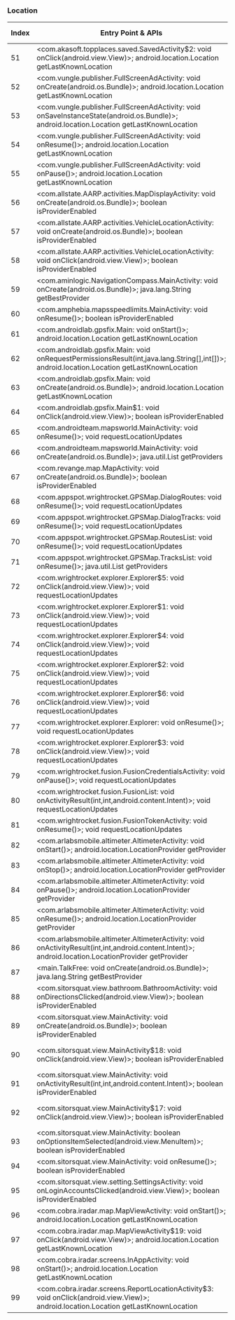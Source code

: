 ### Location
| Index | Entry Point & APIs | Screen shot | Resource id | Label |
| ------------- | ------------- | ------------- |-------------|-------------|
| 51 | <com.akasoft.topplaces.saved.SavedActivity$2: void onClick(android.view.View)>; android.location.Location getLastKnownLocation | ![](C:\Users\hfu\Documents\COSMOS\output\py\Play_win8\Travel_Local\com.akasoft.topplaces\com.akasoft.topplaces.saved.SavedActivity.png) |  | |
| 52 | <com.vungle.publisher.FullScreenAdActivity: void onCreate(android.os.Bundle)>; android.location.Location getLastKnownLocation | ![](C:\Users\hfu\Documents\COSMOS\output\py\Play_win8\Travel_Local\com.akasoft.topplaces\com.vungle.publisher.FullScreenAdActivity.png) |  | |
| 53 | <com.vungle.publisher.FullScreenAdActivity: void onSaveInstanceState(android.os.Bundle)>; android.location.Location getLastKnownLocation | ![](C:\Users\hfu\Documents\COSMOS\output\py\Play_win8\Travel_Local\com.akasoft.topplaces\com.vungle.publisher.FullScreenAdActivity.png) |  | |
| 54 | <com.vungle.publisher.FullScreenAdActivity: void onResume()>; android.location.Location getLastKnownLocation | ![](C:\Users\hfu\Documents\COSMOS\output\py\Play_win8\Travel_Local\com.akasoft.topplaces\com.vungle.publisher.FullScreenAdActivity.png) |  | |
| 55 | <com.vungle.publisher.FullScreenAdActivity: void onPause()>; android.location.Location getLastKnownLocation | ![](C:\Users\hfu\Documents\COSMOS\output\py\Play_win8\Travel_Local\com.akasoft.topplaces\com.vungle.publisher.FullScreenAdActivity.png) |  | |
| 56 | <com.allstate.AARP.activities.MapDisplayActivity: void onCreate(android.os.Bundle)>; boolean isProviderEnabled | ![](C:\Users\hfu\Documents\COSMOS\output\py\Play_win8\Travel_Local\com.allstate.AARP\com.allstate.AARP.activities.MapDisplayActivity.png) |  | |
| 57 | <com.allstate.AARP.activities.VehicleLocationActivity: void onCreate(android.os.Bundle)>; boolean isProviderEnabled | ![](C:\Users\hfu\Documents\COSMOS\output\py\Play_win8\Travel_Local\com.allstate.AARP\com.allstate.AARP.activities.VehicleLocationActivity.png) |  | |
| 58 | <com.allstate.AARP.activities.VehicleLocationActivity: void onClick(android.view.View)>; boolean isProviderEnabled | ![](C:\Users\hfu\Documents\COSMOS\output\py\Play_win8\Travel_Local\com.allstate.AARP\com.allstate.AARP.activities.VehicleLocationActivity.png) |  | |
| 59 | <com.aminlogic.NavigationCompass.MainActivity: void onCreate(android.os.Bundle)>; java.lang.String getBestProvider | ![](C:\Users\hfu\Documents\COSMOS\output\py\Play_win8\Travel_Local\com.aminlogic.NavigationCompass\com.aminlogic.NavigationCompass.MainActivity.png) |  | |
| 60 | <com.amphebia.mapsspeedlimits.MainActivity: void onResume()>; boolean isProviderEnabled | ![](C:\Users\hfu\Documents\COSMOS\output\py\Play_win8\Travel_Local\com.amphebia.mapsspeedlimits\com.amphebia.mapsspeedlimits.MainActivity.png) |  | |
| 61 | <com.androidlab.gpsfix.Main: void onStart()>; android.location.Location getLastKnownLocation | ![](C:\Users\hfu\Documents\COSMOS\output\py\Play_win8\Travel_Local\com.androidlab.gpsfix\com.androidlab.gpsfix.Main.png) |  | |
| 62 | <com.androidlab.gpsfix.Main: void onRequestPermissionsResult(int,java.lang.String[],int[])>; android.location.Location getLastKnownLocation | ![](C:\Users\hfu\Documents\COSMOS\output\py\Play_win8\Travel_Local\com.androidlab.gpsfix\com.androidlab.gpsfix.Main.png) |  | |
| 63 | <com.androidlab.gpsfix.Main: void onCreate(android.os.Bundle)>; android.location.Location getLastKnownLocation | ![](C:\Users\hfu\Documents\COSMOS\output\py\Play_win8\Travel_Local\com.androidlab.gpsfix\com.androidlab.gpsfix.Main.png) |  | |
| 64 | <com.androidlab.gpsfix.Main$1: void onClick(android.view.View)>; boolean isProviderEnabled | ![](C:\Users\hfu\Documents\COSMOS\output\py\Play_win8\Travel_Local\com.androidlab.gpsfix\com.androidlab.gpsfix.Main.png) |  | |
| 65 | <com.androidteam.mapsworld.MainActivity: void onResume()>; void requestLocationUpdates | ![](C:\Users\hfu\Documents\COSMOS\output\py\Play_win8\Travel_Local\com.androidteam.mapsworld\com.androidteam.mapsworld.MainActivity.png) |  | |
| 66 | <com.androidteam.mapsworld.MainActivity: void onCreate(android.os.Bundle)>; java.util.List getProviders | ![](C:\Users\hfu\Documents\COSMOS\output\py\Play_win8\Travel_Local\com.androidteam.mapsworld\com.androidteam.mapsworld.MainActivity.png) |  | |
| 67 | <com.revange.map.MapActivity: void onCreate(android.os.Bundle)>; boolean isProviderEnabled | ![](C:\Users\hfu\Documents\COSMOS\output\py\Play_win8\Travel_Local\voice.gpsnavigation.gpsnavigationthattalks\com.revange.map.MapActivity.png) |  | |
| 68 | <com.appspot.wrightrocket.GPSMap.DialogRoutes: void onResume()>; void requestLocationUpdates | ![](C:\Users\hfu\Documents\COSMOS\output\py\Play_win8\Travel_Local\com.appspot.wrightrocket.GPSMap\com.appspot.wrightrocket.GPSMap.DialogRoutes.png) |  | |
| 69 | <com.appspot.wrightrocket.GPSMap.DialogTracks: void onResume()>; void requestLocationUpdates | ![](C:\Users\hfu\Documents\COSMOS\output\py\Play_win8\Travel_Local\com.appspot.wrightrocket.GPSMap\com.appspot.wrightrocket.GPSMap.DialogTracks.png) |  | |
| 70 | <com.appspot.wrightrocket.GPSMap.RoutesList: void onResume()>; void requestLocationUpdates | ![](C:\Users\hfu\Documents\COSMOS\output\py\Play_win8\Travel_Local\com.appspot.wrightrocket.GPSMap\com.appspot.wrightrocket.GPSMap.RoutesList.png) |  | |
| 71 | <com.appspot.wrightrocket.GPSMap.TracksList: void onResume()>; java.util.List getProviders | ![](C:\Users\hfu\Documents\COSMOS\output\py\Play_win8\Travel_Local\com.appspot.wrightrocket.GPSMap\com.appspot.wrightrocket.GPSMap.TracksList.png) |  | |
| 72 | <com.wrightrocket.explorer.Explorer$5: void onClick(android.view.View)>; void requestLocationUpdates | ![](C:\Users\hfu\Documents\COSMOS\output\py\Play_win8\Travel_Local\com.appspot.wrightrocket.GPSMap\com.wrightrocket.explorer.Explorer.png) |  | |
| 73 | <com.wrightrocket.explorer.Explorer$1: void onClick(android.view.View)>; void requestLocationUpdates | ![](C:\Users\hfu\Documents\COSMOS\output\py\Play_win8\Travel_Local\com.appspot.wrightrocket.GPSMap\com.wrightrocket.explorer.Explorer.png) | {'2131296334': <sensitive_component.SensitiveComponent.SensitiveView object at 0x0A156FF0>} | |
| 74 | <com.wrightrocket.explorer.Explorer$4: void onClick(android.view.View)>; void requestLocationUpdates | ![](C:\Users\hfu\Documents\COSMOS\output\py\Play_win8\Travel_Local\com.appspot.wrightrocket.GPSMap\com.wrightrocket.explorer.Explorer.png) |  | |
| 75 | <com.wrightrocket.explorer.Explorer$2: void onClick(android.view.View)>; void requestLocationUpdates | ![](C:\Users\hfu\Documents\COSMOS\output\py\Play_win8\Travel_Local\com.appspot.wrightrocket.GPSMap\com.wrightrocket.explorer.Explorer.png) | {'2131296336': <sensitive_component.SensitiveComponent.SensitiveView object at 0x0A156A30>} | |
| 76 | <com.wrightrocket.explorer.Explorer$6: void onClick(android.view.View)>; void requestLocationUpdates | ![](C:\Users\hfu\Documents\COSMOS\output\py\Play_win8\Travel_Local\com.appspot.wrightrocket.GPSMap\com.wrightrocket.explorer.Explorer.png) | {'2131296332': <sensitive_component.SensitiveComponent.SensitiveView object at 0x0A156610>} | |
| 77 | <com.wrightrocket.explorer.Explorer: void onResume()>; void requestLocationUpdates | ![](C:\Users\hfu\Documents\COSMOS\output\py\Play_win8\Travel_Local\com.appspot.wrightrocket.GPSMap\com.wrightrocket.explorer.Explorer.png) |  | |
| 78 | <com.wrightrocket.explorer.Explorer$3: void onClick(android.view.View)>; void requestLocationUpdates | ![](C:\Users\hfu\Documents\COSMOS\output\py\Play_win8\Travel_Local\com.appspot.wrightrocket.GPSMap\com.wrightrocket.explorer.Explorer.png) | {'2131296335': <sensitive_component.SensitiveComponent.SensitiveView object at 0x0A1565D0>} | |
| 79 | <com.wrightrocket.fusion.FusionCredentialsActivity: void onPause()>; void requestLocationUpdates | ![](C:\Users\hfu\Documents\COSMOS\output\py\Play_win8\Travel_Local\com.appspot.wrightrocket.GPSMap\com.wrightrocket.fusion.FusionCredentialsActivity.png) |  | |
| 80 | <com.wrightrocket.fusion.FusionList: void onActivityResult(int,int,android.content.Intent)>; void requestLocationUpdates | ![](C:\Users\hfu\Documents\COSMOS\output\py\Play_win8\Travel_Local\com.appspot.wrightrocket.GPSMap\com.wrightrocket.fusion.FusionList.png) |  | |
| 81 | <com.wrightrocket.fusion.FusionTokenActivity: void onResume()>; void requestLocationUpdates | ![](C:\Users\hfu\Documents\COSMOS\output\py\Play_win8\Travel_Local\com.appspot.wrightrocket.GPSMap\com.wrightrocket.fusion.FusionTokenActivity.png) |  | |
| 82 | <com.arlabsmobile.altimeter.AltimeterActivity: void onStart()>; android.location.LocationProvider getProvider | ![](C:\Users\hfu\Documents\COSMOS\output\py\Play_win8\Travel_Local\com.arlabsmobile.altimeterfree\com.arlabsmobile.altimeter.AltimeterActivity.png) |  | |
| 83 | <com.arlabsmobile.altimeter.AltimeterActivity: void onStop()>; android.location.LocationProvider getProvider | ![](C:\Users\hfu\Documents\COSMOS\output\py\Play_win8\Travel_Local\com.arlabsmobile.altimeterfree\com.arlabsmobile.altimeter.AltimeterActivity.png) |  | |
| 84 | <com.arlabsmobile.altimeter.AltimeterActivity: void onPause()>; android.location.LocationProvider getProvider | ![](C:\Users\hfu\Documents\COSMOS\output\py\Play_win8\Travel_Local\com.arlabsmobile.altimeterfree\com.arlabsmobile.altimeter.AltimeterActivity.png) |  | |
| 85 | <com.arlabsmobile.altimeter.AltimeterActivity: void onResume()>; android.location.LocationProvider getProvider | ![](C:\Users\hfu\Documents\COSMOS\output\py\Play_win8\Travel_Local\com.arlabsmobile.altimeterfree\com.arlabsmobile.altimeter.AltimeterActivity.png) |  | |
| 86 | <com.arlabsmobile.altimeter.AltimeterActivity: void onActivityResult(int,int,android.content.Intent)>; android.location.LocationProvider getProvider | ![](C:\Users\hfu\Documents\COSMOS\output\py\Play_win8\Travel_Local\com.arlabsmobile.altimeterfree\com.arlabsmobile.altimeter.AltimeterActivity.png) |  | |
| 87 | <main.TalkFree: void onCreate(android.os.Bundle)>; java.lang.String getBestProvider | ![](C:\Users\hfu\Documents\COSMOS\output\py\Play_win8\Travel_Local\com.benjaminholfeld.speakspanishfree\main.TalkFree.png) |  | |
| 88 | <com.sitorsquat.view.bathroom.BathroomActivity: void onDirectionsClicked(android.view.View)>; boolean isProviderEnabled | ![](C:\Users\hfu\Documents\COSMOS\output\py\Play_win8\Travel_Local\com.charmin.sitorsquat\com.sitorsquat.view.bathroom.BathroomActivity.png) |  | |
| 89 | <com.sitorsquat.view.MainActivity: void onCreate(android.os.Bundle)>; boolean isProviderEnabled | ![](C:\Users\hfu\Documents\COSMOS\output\py\Play_win8\Travel_Local\com.charmin.sitorsquat\com.sitorsquat.view.MainActivity.png) |  | |
| 90 | <com.sitorsquat.view.MainActivity$18: void onClick(android.view.View)>; boolean isProviderEnabled | ![](C:\Users\hfu\Documents\COSMOS\output\py\Play_win8\Travel_Local\com.charmin.sitorsquat\com.sitorsquat.view.MainActivity.png) | {'2131427429': <sensitive_component.SensitiveComponent.SensitiveView object at 0x0A6C77B0>} | |
| 91 | <com.sitorsquat.view.MainActivity: void onActivityResult(int,int,android.content.Intent)>; boolean isProviderEnabled | ![](C:\Users\hfu\Documents\COSMOS\output\py\Play_win8\Travel_Local\com.charmin.sitorsquat\com.sitorsquat.view.MainActivity.png) |  | |
| 92 | <com.sitorsquat.view.MainActivity$17: void onClick(android.view.View)>; boolean isProviderEnabled | ![](C:\Users\hfu\Documents\COSMOS\output\py\Play_win8\Travel_Local\com.charmin.sitorsquat\com.sitorsquat.view.MainActivity.png) | {'2131427428': <sensitive_component.SensitiveComponent.SensitiveView object at 0x0A6C7590>} | |
| 93 | <com.sitorsquat.view.MainActivity: boolean onOptionsItemSelected(android.view.MenuItem)>; boolean isProviderEnabled | ![](C:\Users\hfu\Documents\COSMOS\output\py\Play_win8\Travel_Local\com.charmin.sitorsquat\com.sitorsquat.view.MainActivity.png) |  | |
| 94 | <com.sitorsquat.view.MainActivity: void onResume()>; boolean isProviderEnabled | ![](C:\Users\hfu\Documents\COSMOS\output\py\Play_win8\Travel_Local\com.charmin.sitorsquat\com.sitorsquat.view.MainActivity.png) |  | |
| 95 | <com.sitorsquat.view.setting.SettingsActivity: void onLoginAccountsClicked(android.view.View)>; boolean isProviderEnabled | ![](C:\Users\hfu\Documents\COSMOS\output\py\Play_win8\Travel_Local\com.charmin.sitorsquat\com.sitorsquat.view.setting.SettingsActivity.png) |  | |
| 96 | <com.cobra.iradar.map.MapViewActivity: void onStart()>; android.location.Location getLastKnownLocation | ![](C:\Users\hfu\Documents\COSMOS\output\py\Play_win8\Travel_Local\com.cobra.iradar\com.cobra.iradar.map.MapViewActivity.png) |  | |
| 97 | <com.cobra.iradar.map.MapViewActivity$19: void onClick(android.view.View)>; android.location.Location getLastKnownLocation | ![](C:\Users\hfu\Documents\COSMOS\output\py\Play_win8\Travel_Local\com.cobra.iradar\com.cobra.iradar.map.MapViewActivity.png) |  | |
| 98 | <com.cobra.iradar.screens.InAppActivity: void onStart()>; android.location.Location getLastKnownLocation | ![](C:\Users\hfu\Documents\COSMOS\output\py\Play_win8\Travel_Local\com.cobra.iradar\com.cobra.iradar.screens.InAppActivity.png) |  | |
| 99 | <com.cobra.iradar.screens.ReportLocationActivity$3: void onClick(android.view.View)>; android.location.Location getLastKnownLocation | ![](C:\Users\hfu\Documents\COSMOS\output\py\Play_win8\Travel_Local\com.cobra.iradar\com.cobra.iradar.screens.ReportLocationActivity.png) |  | |
